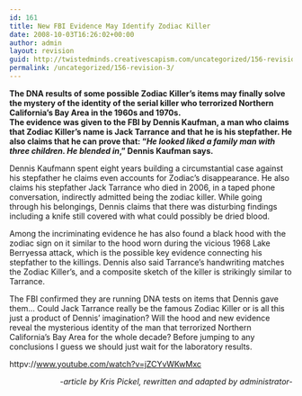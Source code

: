 ```yaml
---
id: 161
title: New FBI Evidence May Identify Zodiac Killer
date: 2008-10-03T16:26:02+00:00
author: admin
layout: revision
guid: http://twistedminds.creativescapism.com/uncategorized/156-revision-3/
permalink: /uncategorized/156-revision-3/
---
```

<p class="dropcap-first">
  <strong>The DNA results of some possible Zodiac Killer&#8217;s items may finally solve the mystery of the identity of the serial killer who terrorized Northern California&#8217;s Bay Area in the 1960s and 1970s.<br /> The evidence was given to the FBI by Dennis Kaufman, a man who claims that Zodiac Killer&#8217;s name is Jack Tarrance and that he is his stepfather. He also claims that he can prove that: &#8220;<em>He looked liked a family man with three children. He blended in</em>,&#8221; Dennis Kaufman says.</strong>
</p>

Dennis Kaufmann spent eight years building a circumstantial case against his stepfather he claims even accounts for Zodiac&#8217;s disappearance. He also claims his stepfather Jack Tarrance who died in 2006, in a taped phone conversation, indirectly admitted being the zodiac killer. While going through his belongings, Dennis claims that there was disturbing findings including a knife still covered with what could possibly be dried blood.

Among the incriminating evidence he has also found a black hood with the zodiac sign on it similar to the hood worn during the vicious 1968 Lake Berryessa attack, which is the possible key evidence connecting his stepfather to the killings. Dennis also said Tarrance&#8217;s handwriting matches the Zodiac Killer&#8217;s, and a composite sketch of the killer is strikingly similar to Tarrance.

The FBI confirmed they are running DNA tests on items that Dennis gave them&#8230; Could Jack Tarrance really be the famous Zodiac Killer or is all this just a product of Dennis&#8217; imagination? Will the hood and new evidence reveal the mysterious identity of the man that terrorized Northern California&#8217;s Bay Area for the whole decade? Before jumping to any conclusions I guess we should just wait for the laboratory results.

httpv://www.youtube.com/watch?v=jZCYvWKwMxc

<p style="text-align: right;">
  <em>-article by Kris Pickel, rewritten and adapted by administrator-</em>
</p>